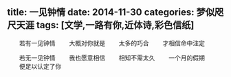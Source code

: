title: 一见钟情
date: 2014-11-30
categories: 梦似咫尺天涯
tags: [文学,一路有你,近体诗,彩色信纸]
---
　　若有一见钟情
　　大概对你就是
　　太多的巧合
　　才相信命中注定

　　若无一见钟情
　　我也愿意相信
　　相知不需太久
　　一个月的假期
　　便足以认定了你
